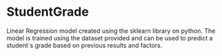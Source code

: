 # StudentGrade
Linear Regression model created using the sklearn library on python. The model is trained using the dataset provided and can be used to predict a student`s grade based on previous results and factors.
